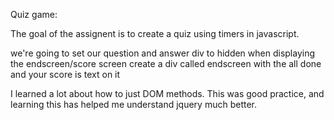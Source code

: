 Quiz game:

The goal of the assignent is to create a quiz using timers in javascript.


we're going to set our question and answer div to hidden when displaying the endscreen/score screen
create a div called endscreen with the all done and your score is text on it

I learned a lot about how to just DOM methods. This was good practice, and learning this has helped me understand jquery much better.
